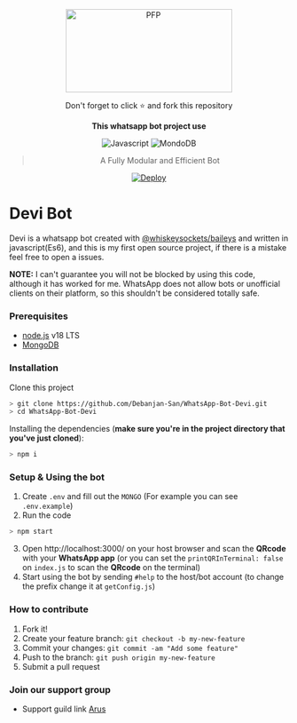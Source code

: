 <div align="center">
  
  <img src="https://i.imgur.com/22WppSh.jpg" width="300" height="150" border="0" alt="PFP">
  <p>Don't forget to click ⭐️ and fork this repository</p>

**This whatsapp bot project use**


![Javascript](https://img.shields.io/badge/Javascript-363303?style=for-the-badge&logo=javascript&logoColor=c6c631)
![MondoDB](https://img.shields.io/badge/mongoDB-033604?style=for-the-badge&logo=mongodb&logoColor=47A248)

> A Fully Modular and Efficient Bot <br>

[![Deploy](https://img.shields.io/badge/replit-253c99?style=for-the-badge&logo=replit&logoColor=F26207)](https://repl.it/github/Debanjan-San/WhatsApp-Bot-Devi)
</div>

# Devi Bot
Devi is a whatsapp bot created with [@whiskeysockets/baileys](https://github.com/WhiskeySockets/Baileys) and written in javascript(Es6), and this is my first open source project, if there is a mistake feel free to open a issues.


**NOTE:** I can't guarantee you will not be blocked by using this code, although it has worked for me. WhatsApp does not allow bots or unofficial clients on their platform, so this shouldn't be considered totally safe.

### **Prerequisites**
- [node.js](https://nodejs.org/en/download/) v18 LTS
- [MongoDB](https://www.mongodb.com/)

### **Installation**
Clone this project

```bash
> git clone https://github.com/Debanjan-San/WhatsApp-Bot-Devi.git
> cd WhatsApp-Bot-Devi
```

Installing the dependencies (**make sure you're in the project directory that you've just cloned**):

```bash
> npm i
```
### **Setup & Using the bot**
1. Create `.env` and fill out the `MONGO` (For example you can see `.env.example`)
2. Run the code
```bash
> npm start
```
3. Open http://localhost:3000/ on your host browser and scan the **QRcode** with your **WhatsApp app** (or you can set the `printQRInTerminal: false` on `index.js` to scan the **QRcode** on the terminal)
4. Start using the bot by sending `#help` to the host/bot account (to change the prefix change it at `getConfig.js`)

### H**ow to contribute**
1. Fork it!
2. Create your feature branch: `git checkout -b my-new-feature`
3. Commit your changes: `git commit -am "Add some feature"`
4. Push to the branch: `git push origin my-new-feature`
5. Submit a pull request

### **Join our support group**
* Support guild link [Arus](https://chat.whatsapp.com/JCCZPbPUbM1536n62zSFZi)
